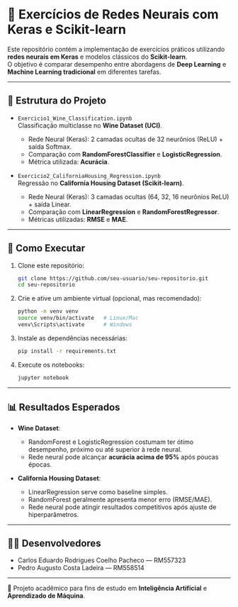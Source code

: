 # 🧠 Exercícios de Redes Neurais com Keras e Scikit-learn

Este repositório contém a implementação de exercícios práticos utilizando **redes neurais em Keras** e modelos clássicos do **Scikit-learn**.  
O objetivo é comparar desempenho entre abordagens de **Deep Learning** e **Machine Learning tradicional** em diferentes tarefas.

---

## 📂 Estrutura do Projeto

- `Exercicio1_Wine_Classification.ipynb`  
  Classificação multiclasse no **Wine Dataset (UCI)**.  
  - Rede Neural (Keras): 2 camadas ocultas de 32 neurônios (ReLU) + saída Softmax.  
  - Comparação com **RandomForestClassifier** e **LogisticRegression**.  
  - Métrica utilizada: **Acurácia**.

- `Exercicio2_CaliforniaHousing_Regression.ipynb`  
  Regressão no **California Housing Dataset (Scikit-learn)**.  
  - Rede Neural (Keras): 3 camadas ocultas (64, 32, 16 neurônios ReLU) + saída Linear.  
  - Comparação com **LinearRegression** e **RandomForestRegressor**.  
  - Métricas utilizadas: **RMSE** e **MAE**.

---

## 🚀 Como Executar

1. Clone este repositório:
   ```bash
   git clone https://github.com/seu-usuario/seu-repositorio.git
   cd seu-repositorio
   ```

2. Crie e ative um ambiente virtual (opcional, mas recomendado):
   ```bash
   python -m venv venv
   source venv/bin/activate   # Linux/Mac
   venv\Scripts\activate      # Windows
   ```

3. Instale as dependências necessárias:
   ```bash
   pip install -r requirements.txt
   ```

4. Execute os notebooks:
   ```bash
   jupyter notebook
   ```

---

## 📊 Resultados Esperados

- **Wine Dataset**:  
  - RandomForest e LogisticRegression costumam ter ótimo desempenho, próximo ou até superior à rede neural.  
  - Rede neural pode alcançar **acurácia acima de 95%** após poucas épocas.  

- **California Housing Dataset**:  
  - LinearRegression serve como baseline simples.  
  - RandomForest geralmente apresenta menor erro (RMSE/MAE).  
  - Rede neural pode atingir resultados competitivos após ajuste de hiperparâmetros.  

---

## 👨‍💻 Desenvolvedores

- Carlos Eduardo Rodrigues Coelho Pacheco — RM557323  
- Pedro Augusto Costa Ladeira — RM558514  

---
📌 Projeto acadêmico para fins de estudo em **Inteligência Artificial** e **Aprendizado de Máquina**.
